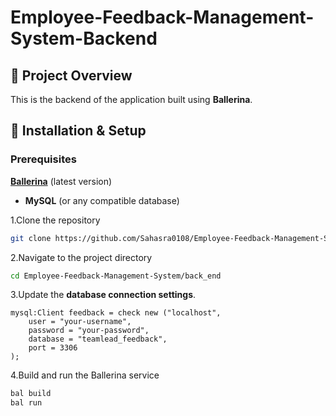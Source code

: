 # Employee-Feedback-Management-System-Backend
## 📌 Project Overview
This is the backend of the application built using **Ballerina**.

## 🔧 Installation & Setup

### Prerequisites
**[Ballerina](https://ballerina.io/downloads/)** (latest version)
- **MySQL** (or any compatible database)

1.Clone the repository
 ```bash
git clone https://github.com/Sahasra0108/Employee-Feedback-Management-System.git
   ```
2.Navigate to the project directory
```bash
cd Employee-Feedback-Management-System/back_end
```
3.Update the **database connection settings**.
```ballerina
mysql:Client feedback = check new ("localhost",
    user = "your-username",
    password = "your-password",
    database = "teamlead_feedback",
    port = 3306
);
```
4.Build and run the Ballerina service
```bash
bal build
bal run
```
 

 

